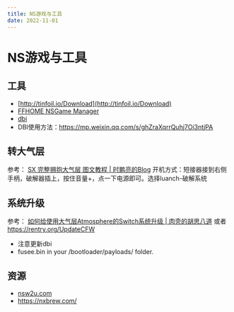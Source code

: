 ```yaml
---
title: NS游戏与工具
date: 2022-11-01
---
```


# NS游戏与工具

## 工具

- [http://tinfoil.io/Download](http://tinfoil.io/Download)
- [FFHOME NSGame Manager](http://www.ffhome.com/works/1814.html)
- [dbi](https://github.com/rashevskyv/dbi/releases)
- DBI使用方法：https://mp.weixin.qq.com/s/ghZraXqrrQuhj7Oi3ntjPA

## 转大气层

参考： [SX 完整拥抱大气层 图文教程 | 时鹏亮的Blog](https://shipengliang.com/games/sx-%e5%ae%8c%e6%95%b4%e6%8b%a5%e6%8a%b1%e5%a4%a7%e6%b0%94%e5%b1%82-%e5%9b%be%e6%96%87%e6%95%99%e7%a8%8b.html)
开机方式：短接器接到右侧手柄，破解器插上，按住音量+，点一下电源即可。选择luanch-破解系统

## 系统升级

参考： [如何给使用大气层Atmosphere的Switch系统升级 | 肉壳的胡思八道](https://colinzhang.com/2021/06/how-to-update-switch-firmware-if-you-are-using-atmosphere/) 或者 https://rentry.org/UpdateCFW


- 注意更新dbi
- fusee.bin in your /bootloader/payloads/ folder.


## 资源

- [nsw2u.com](https://nsw2u.com/)
- https://nxbrew.com/